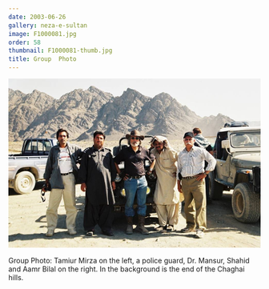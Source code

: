 ```yaml
---
date: 2003-06-26
gallery: neza-e-sultan
image: F1000081.jpg
order: 58
thumbnail: F1000081-thumb.jpg
title: Group  Photo
---
```


![Group  Photo](./F1000081.jpg)

Group Photo: Tamiur Mirza on the left, a police guard, Dr. Mansur, Shahid and Aamr Bilal on the right. In the background is the end of the Chaghai hills.